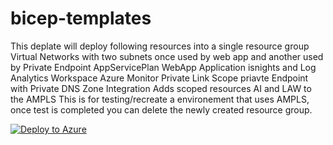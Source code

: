 # bicep-templates
This deplate will deploy following resources into a single resource group
Virtual Networks with two subnets once used by web app and another used by Private Endpoint
AppServicePlan
WebApp
Application isnights and Log Analytics Workspace 
Azure Monitor Private Link Scope
priavte Endpoint with Private DNS Zone Integration
Adds scoped resources AI and LAW to the AMPLS
This is for testing/recreate a environement that uses AMPLS, once test is completed you can delete the newly created resource group.

[![Deploy to Azure](https://aka.ms/deploytoazurebutton)](https://portal.azure.com/#create/Microsoft.Template/uri/https%3A%2F%2Fraw.githubusercontent.com%2Farjun-ga%2Ftemplates%2Fmain%2Fazuredeploy.json)
